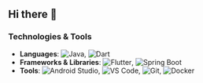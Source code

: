 ## Hi there 👋

<!--
**Roht5/Roht5** is a ✨ _special_ ✨ repository because its `README.md` (this file) appears on your GitHub profile.

Here are some ideas to get you started:

- 🔭 I’m currently working on ...
- 🌱 I’m currently learning ...
- 👯 I’m looking to collaborate on ...
- 🤔 I’m looking for help with ...
- 💬 Ask me about ...
- 📫 How to reach me: ...
- 😄 Pronouns: ...
- ⚡ Fun fact: ...
-->
### Technologies & Tools
- **Languages**: ![Java](https://img.shields.io/badge/Java-ED8B00?style=for-the-badge&logo=java&logoColor=white), ![Dart](https://img.shields.io/badge/Dart-0175C2?style=for-the-badge&logo=dart&logoColor=white)
- **Frameworks & Libraries**: ![Flutter](https://img.shields.io/badge/Flutter-02569B?style=for-the-badge&logo=flutter&logoColor=white), ![Spring Boot](https://img.shields.io/badge/Spring_Boot-6DB33F?style=for-the-badge&logo=spring-boot&logoColor=white)
- **Tools**: ![Android Studio](https://img.shields.io/badge/Android_Studio-3DDC84?style=for-the-badge&logo=android-studio&logoColor=white), ![VS Code](https://img.shields.io/badge/VS_Code-007ACC?style=for-the-badge&logo=visual-studio-code&logoColor=white), ![Git](https://img.shields.io/badge/Git-F05032?style=for-the-badge&logo=git&logoColor=white), ![Docker](https://img.shields.io/badge/Docker-2496ED?style=for-the-badge&logo=docker&logoColor=white)

